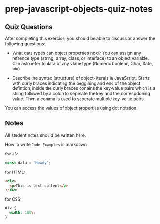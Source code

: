 # prep-javascript-objects-quiz-notes

## Quiz Questions

After completing this exercise, you should be able to discuss or answer the following questions:

- What data types can object properties hold?
  You can assign any refrence type (string, array, class, or interface) to an object variable. Can aslo refer to data of any vlaue type (Numeric boolean, Char, Date, etc)

- Describe the syntax (structure) of object-literals in JavaScript.
  Starts with curly braces indicating the beggining and end of the object defintion, inside the curly braces conains the key-value pairs which is a string followed by a colon to seperate the key and the correspdoning value. Then a comma is used to seperate multiple key-value pairs.

You can access the values of object properties using dot notation.

## Notes

All student notes should be written here.

How to write `Code Examples` in markdown

for JS:

```javascript
const data = 'Howdy';
```

for HTML:

```html
<div>
  <p>This is text content</p>
</div>
```

for CSS:

```css
div {
  width: 100%;
}
```

